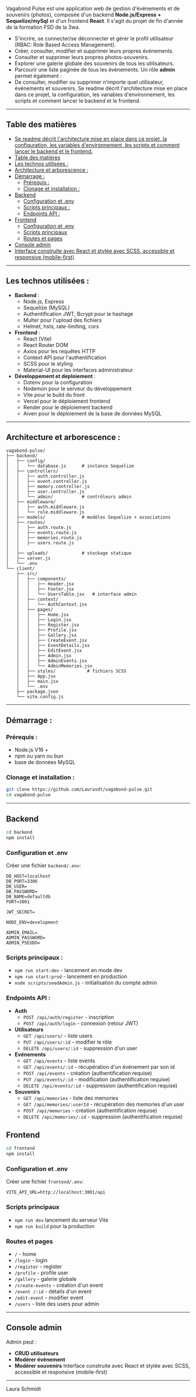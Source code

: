Vagabond Pulse est une application web de gestion d'événements et de souvenirs (photos), composée d'un backend **Node.js/Express + Sequelize/mySql** et d'un frontend **React**. Il s'agit du projet de fin d'année de la formation FSD de la 3wa. 
* S'incrire, se connecter/se déconnecter et gérer le profil utilisateur (RBAC: Role Based Access Management).
* Créer, consulter, modifier et supprimer leurs propres événements.
* Consulter et supprimer leurs propres photos-souvenirs.
* Explorer une galerie globale des souvenirs de tous les utilisateurs.
* Parcourir une liste paginée de tous les événements.
Un rôle **admin** permet également :
* De consulter, modifier ou supprimer n'importe quel utilisateur, événements et souvenirs.
Se readme décrit l'architecture mise en place dans ce projet, la configuration, les variables d'environnement, les scripts et comment lancer le backend et le frontend.
---
## Table des matières
- [Se readme décrit l'architecture mise en place dans ce projet, la configuration, les variables d'environnement, les scripts et comment lancer le backend et le frontend.](#se-readme-décrit-larchitecture-mise-en-place-dans-ce-projet-la-configuration-les-variables-denvironnement-les-scripts-et-comment-lancer-le-backend-et-le-frontend)
- [Table des matières](#table-des-matières)
- [Les technos utilisées :](#les-technos-utilisées-)
- [Architecture et arborescence :](#architecture-et-arborescence-)
- [Démarrage :](#démarrage-)
  - [Prérequis :](#prérequis-)
  - [Clonage et installation :](#clonage-et-installation-)
- [Backend](#backend)
  - [Configuration et .env](#configuration-et-env)
  - [Scripts principaux :](#scripts-principaux-)
  - [Endpoints API :](#endpoints-api-)
- [Frontend](#frontend)
  - [Configuration et .env](#configuration-et-env-1)
  - [Scripts principaux](#scripts-principaux)
  - [Routes et pages](#routes-et-pages)
- [Console admin](#console-admin)
- [Interface construite avec React et stylée avec SCSS, accessible et responsive (mobile-first)](#interface-construite-avec-react-et-stylée-avec-scss-accessible-et-responsive-mobile-first)
---

## Les technos utilisées :
* **Backend** :
  * Node.js, Express
  * Sequelize (MySQL)
  * Authentification JWT, Bcrypt pour le hashage
  * Multer pour l'upload des fichiers
  * Helmet, hsts, rate-limiting, cors
* **Frontend** :
  * React (Vite)
  * React Router DOM
  * Axios pour les requêtes HTTP
  * Context API pour l'authentification
  * SCSS pour le styling
  * Material-UI pour les interfaces administrateur
* **Développement et deploiement** :
  * Dotenv pour la configuration
  * Nodemon pour le serveur du développement
  * Vite pour le build du front
  * Vercel pour le déploiement frontend
  * Render pour le déploiement backend
  * Aiven pour le déploiement de la base de données MySQL
---
## Architecture et arborescence :

```
vagabond-pulse/
├── backend/
│   ├── config/
│   │   └── database.js      # instance Sequelize
│   ├── controllers/
│   │   ├── auth.controller.js
│   │   ├── event.controller.js
│   │   ├── memory.controller.js
│   │   ├── user.controller.js
│   │   └── admin/           # contrôleurs admin
│   ├── middleware/
│   │   ├── auth.middleware.js
│   │   └── role.middleware.js
│   ├── models/              # modèles Sequelize + associations
│   ├── routes/
│   │   ├── auth.route.js
│   │   ├── events.route.js
│   │   ├── memories.route.js
│   │   ├── users.route.js
│   │ 
│   ├── uploads/             # stockage statique
│   ├── server.js
│   └── .env
└── client/
    ├── src/
    │   ├── components/
    │   │   ├── Header.jsx
    │   │   ├── Footer.jsx
    │   │   └── UsersTable.jsx   # interface admin
    │   ├── context/
    │   │   └── AuthContext.jsx
    │   ├── pages/
    │   │   ├── Home.jsx
    │   │   ├── Login.jsx
    │   │   ├── Register.jsx
    │   │   ├── Profile.jsx
    │   │   ├── Gallery.jsx
    │   │   ├── CreateEvent.jsx
    │   │   ├── EventDetails.jsx
    │   │   ├── EditEvent.jsx
    │   │   ├── Admin.jsx
    │   │   ├── AdminEvents.jsx
    │   │   └── AdminMemories.jsx
    │   ├── styles/            # fichiers SCSS
    │   ├── App.jsx
    │   ├── main.jsx
    │   └── .env
    ├── package.json
    └── vite.config.js
```
---
## Démarrage :
### Prérequis :
* Node.js V16 +
* npm ou yarn ou bun
* base de données MySQL
### Clonage et installation :

```bash
git clone https://github.com/Laurasdt/vagabond-pulse.git
cd vagabond-pulse
```
---
## Backend 
```bash
cd backend
npm install
```

### Configuration et .env
Créer une fichier `backend/.env`:
```dotenv
DB_HOST=localhost
DB_PORT=3306
DB_USER=
DB_PASSWORD=
DB_NAME=defaultdb
PORT=3001

JWT_SECRET=

NODE_ENV=development

ADMIN_EMAIL=
ADMIN_PASSWORD=
ADMIN_PSEUDO=
```
### Scripts principaux :
* `npm run start:dev` - lancement en mode dev
* `npm run start:prod` - lancement en production
* `node scripts/seedAdmin.js` - initialisation du compte admin
### Endpoints API :
* **Auth**
  * `POST /api/auth/register` - inscription
  * `POST /api/auth/login` - connexion (retour JWT)
* **Utilisateurs**
  * `GET /api/users/` - liste users
  * `PUT /api/users/:id` - modifier le rôle
  * `DELETE /api/users/:id` - suppression d'un user
* **Evénements**
  * `GET /api/events` - liste events
  * `GET /api/events/:id` - récupération d'un événement par son id
  * `POST /api/events` - création (authentification requise)
  * `PUT /api/events/:id` - modification (authentification requise)
  * `DELETE /api/events/:id` - suppression (authentification requise)
* **Souvenirs**
  * `GET /api/memories` - liste des memories
  * `GET /api/memories/:userId` - récupération des memories d'un user
  * `POST /api/memories` - création (authentification requise)
  * `DELETE /api/memories/:id` - suppression (authentification requise)
## Frontend
```bash
cd frontend
npm install
```
### Configuration et .env
Créer une fichier `frontend/.env`:
```dotenv
VITE_API_URL=http://localhost:3001/api
```
### Scripts principaux
* `npm run dev` lancement du serveur Vite
* `npm run build` pour la production
### Routes et pages 
* `/`   - home
* `/login`   - login
* `/register`   - register
* `/profile`   - profile user
* `/gallery`   - galerie globale
* `/create-events`   - création d'un event
* `/event /:id`   - détails d'un event
* `/edit-event`   - modifier event
* `/users`   - liste des users pour admin
---
## Console admin
Admin peut :
* **CRUD utilisateurs**
* **Modérer événement**
* **Modérer souvenirs**
  Interface construite avec React et stylée avec SCSS, accessible et responsive (mobile-first) 
---
Laura Schmidt 
